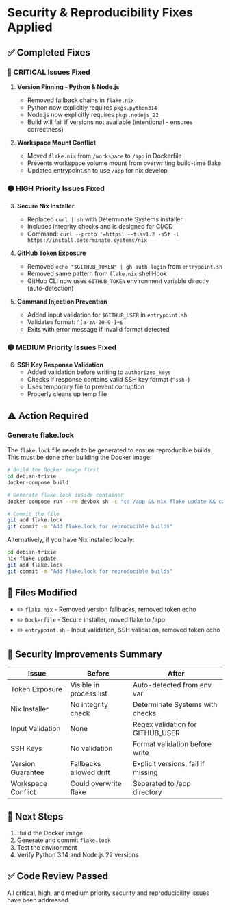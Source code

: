 # Security & Reproducibility Fixes Applied

## ✅ Completed Fixes

### 🔴 CRITICAL Issues Fixed

1. **Version Pinning - Python & Node.js**
   - Removed fallback chains in `flake.nix`
   - Python now explicitly requires `pkgs.python314`
   - Node.js now explicitly requires `pkgs.nodejs_22`
   - Build will fail if versions not available (intentional - ensures correctness)

2. **Workspace Mount Conflict**
   - Moved `flake.nix` from `/workspace` to `/app` in Dockerfile
   - Prevents workspace volume mount from overwriting build-time flake
   - Updated entrypoint.sh to use `/app` for nix develop

### 🟠 HIGH Priority Issues Fixed

3. **Secure Nix Installer**
   - Replaced `curl | sh` with Determinate Systems installer
   - Includes integrity checks and is designed for CI/CD
   - Command: `curl --proto '=https' --tlsv1.2 -sSf -L https://install.determinate.systems/nix`

4. **GitHub Token Exposure**
   - Removed `echo "$GITHUB_TOKEN" | gh auth login` from `entrypoint.sh`
   - Removed same pattern from `flake.nix` shellHook
   - GitHub CLI now uses `GITHUB_TOKEN` environment variable directly (auto-detection)

5. **Command Injection Prevention**
   - Added input validation for `$GITHUB_USER` in `entrypoint.sh`
   - Validates format: `^[a-zA-Z0-9-]+$`
   - Exits with error message if invalid format detected

### 🟡 MEDIUM Priority Issues Fixed

6. **SSH Key Response Validation**
   - Added validation before writing to `authorized_keys`
   - Checks if response contains valid SSH key format (`^ssh-`)
   - Uses temporary file to prevent corruption
   - Properly cleans up temp file

## ⚠️ Action Required

### Generate flake.lock

The `flake.lock` file needs to be generated to ensure reproducible builds. This must be done after building the Docker image:

```bash
# Build the Docker image first
cd debian-trixie
docker-compose build

# Generate flake.lock inside container
docker-compose run --rm devbox sh -c "cd /app && nix flake update && cat flake.lock" > flake.lock

# Commit the file
git add flake.lock
git commit -m "Add flake.lock for reproducible builds"
```

Alternatively, if you have Nix installed locally:
```bash
cd debian-trixie
nix flake update
git add flake.lock
git commit -m "Add flake.lock for reproducible builds"
```

## 📝 Files Modified

- ✏️ `flake.nix` - Removed version fallbacks, removed token echo
- ✏️ `Dockerfile` - Secure installer, moved flake to /app
- ✏️ `entrypoint.sh` - Input validation, SSH validation, removed token echo

## 🔐 Security Improvements Summary

| Issue | Before | After |
|-------|--------|-------|
| Token Exposure | Visible in process list | Auto-detected from env var |
| Nix Installer | No integrity check | Determinate Systems with checks |
| Input Validation | None | Regex validation for GITHUB_USER |
| SSH Keys | No validation | Format validation before write |
| Version Guarantee | Fallbacks allowed drift | Explicit versions, fail if missing |
| Workspace Conflict | Could overwrite flake | Separated to /app directory |

## 🎯 Next Steps

1. Build the Docker image
2. Generate and commit `flake.lock`
3. Test the environment
4. Verify Python 3.14 and Node.js 22 versions

## ✅ Code Review Passed

All critical, high, and medium priority security and reproducibility issues have been addressed.
